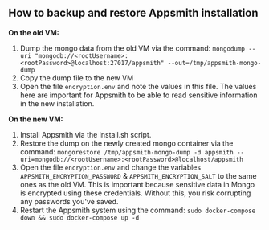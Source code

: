 ## How to backup and restore Appsmith installation

**On the old VM:**
1.  Dump the mongo data from the old VM via the command:
`mongodump --uri "mongodb://<rootUsername>:<rootPassword>@localhost:27017/appsmith" --out=/tmp/appsmith-mongo-dump`
2. Copy the dump file to the new VM
3. Open the file `encryption.env` and note the values in this file. The values here are important for Appsmith to be able to read sensitive information in the new installation.

**On the new VM:**
1. Install Appsmith via the install.sh script. 
2. Restore the dump on the newly created mongo container via the command:
`mongorestore /tmp/appsmith-mongo-dump -d appsmith --uri=mongodb://<rootUsername>:<rootPassword>@localhost/appsmith`
5. Open the file `encryption.env` and change the variables `APPSMITH_ENCRYPTION_PASSWORD` & `APPSMITH_ENCRYPTION_SALT` to the same ones as the old VM. This is important because sensitive data in Mongo is encrypted using these credentials. Without this, you risk corrupting any passwords you've saved. 
6. Restart the Appsmith system using the command: `sudo docker-compose down && sudo docker-compose up -d`
